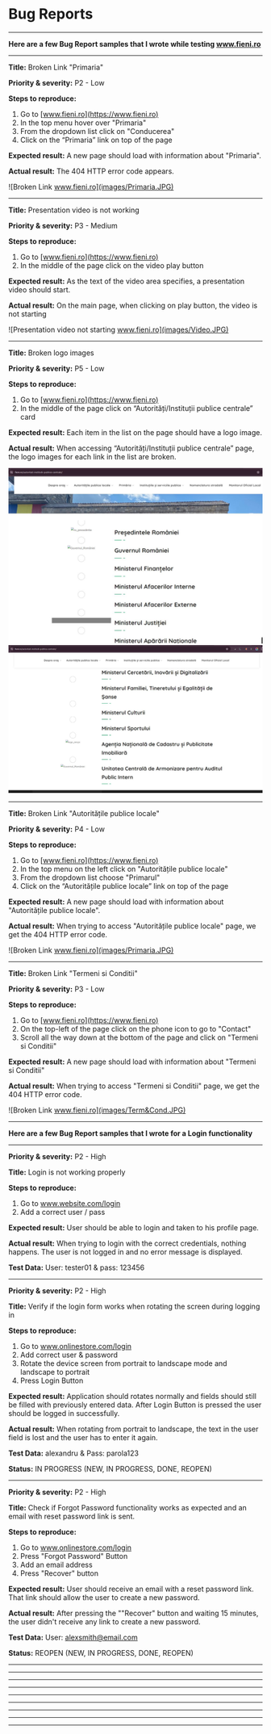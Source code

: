 # Bug Reports
***************

**Here are a few Bug Report samples that I wrote while testing www.fieni.ro**
***************

**Title:**
Broken Link "Primaria"

**Priority & severity:**
P2 - Low

**Steps to reproduce:**
1. Go to [www.fieni.ro](https://www.fieni.ro)
2. In the top menu hover over "Primaria"
3. From the dropdown list click on "Conducerea"
4. Click on the “Primaria” link on top of the page

**Expected result:**
A new page should load with information about "Primaria".

**Actual result:**
The 404 HTTP error code appears.

![Broken Link www.fieni.ro](images/Primaria.JPG)

***************

**Title:**
Presentation video is not working

**Priority & severity:**
P3 - Medium

**Steps to reproduce:**
1. Go to [www.fieni.ro](https://www.fieni.ro)
2. In the middle of the page click on the video play button 

**Expected result:**
As the text of the video area specifies, a presentation video should start.

**Actual result:**
On the main page, when clicking on play button, the video is not starting

![Presentation video not starting www.fieni.ro](images/Video.JPG)

***************

**Title:**
Broken logo images

**Priority & severity:**
P5 - Low

**Steps to reproduce:**
1. Go to [www.fieni.ro](https://www.fieni.ro)
2. In the middle of the page click on “Autorități/Instituții publice centrale” card

**Expected result:**
Each item in the list on the page should have a logo image.

**Actual result:**
When accessing “Autorități/Instituții publice centrale” page, the logo images for each link in the list are broken.

![Broken logo images](images/Logo1.JPG)
![Broken logo images](images/Logo2.JPG)

***************

**Title:**
Broken Link "Autoritățile publice locale"

**Priority & severity:**
P4 - Low

**Steps to reproduce:**
1. Go to [www.fieni.ro](https://www.fieni.ro)
2. In the top menu on the left click on "Autoritățile publice locale"
3. From the dropdown list choose "Primarul"
4. Click on the “Autoritățile publice locale” link on top of the page

**Expected result:**
A new page should load with information about "Autoritățile publice locale".

**Actual result:**
When trying to access "Autoritățile publice locale" page, we get the 404 HTTP error code.

![Broken Link www.fieni.ro](images/Primaria.JPG)

***************

**Title:**
Broken Link "Termeni si Conditii"

**Priority & severity:**
P3 - Low

**Steps to reproduce:**
1. Go to [www.fieni.ro](https://www.fieni.ro)
2. On the top-left of the page click on the phone icon to go to "Contact"
3. Scroll all the way down at the bottom of the page and click on "Termeni si Conditii"

**Expected result:**
A new page should load with information about "Termeni si Conditii"

**Actual result:**
When trying to access "Termeni si Conditii" page, we get the 404 HTTP error code.

![Broken Link www.fieni.ro](images/Term&Cond.JPG)

***************

**Here are a few Bug Report samples that I wrote for a Login functionality**
***************

**Priority & severity:**
P2 - High

**Title:**
Login is not working properly

**Steps to reproduce:**
1. Go to www.website.com/login
2. Add a correct user / pass

**Expected result:**
User should be able to login and taken to his profile page.

**Actual result:**
When trying to login with the correct credentials, nothing happens. The user is not logged in and no error message is displayed.

**Test Data:**
User: tester01 & pass: 123456

***************

**Priority & severity:**
P2 - High

**Title:**
 Verify if the login form works when rotating the screen during logging in

**Steps to reproduce:**
1. Go to www.onlinestore.com/login
2. Add correct user & password
3. Rotate the device screen from portrait to landscape mode and landscape to portrait
4. Press Login Button

**Expected result:**
Application should rotates normally and fields should still be filled with previously entered data. After Login Button is pressed the user should be logged in successfully.

**Actual result:**
When rotating from portrait to landscape, the text in the user field is lost and the user has to enter it again.

**Test Data:**
alexandru & Pass: parola123

**Status:**
IN PROGRESS (NEW, IN PROGRESS, DONE, REOPEN)

***************

**Priority & severity:**
P2 - High

**Title:**
 Check if Forgot Password functionality works as expected and an email with reset password link is sent.

**Steps to reproduce:**
1. Go to www.onlinestore.com/login
2. Press "Forgot Password" Button
3. Add an email address
4. Press "Recover" button
  
**Expected result:**
User should receive an email with a reset password link. That link should allow the user to create a new password.

**Actual result:**
After pressing the ""Recover" button and waiting 15 minutes, the user didn't receive any link to create a new password.

**Test Data:**
User: alexsmith@email.com

**Status:**
REOPEN (NEW, IN PROGRESS, DONE, REOPEN)

***************

***************

***************

***************

***************

***************

***************


***************


***************
